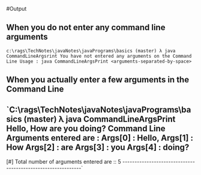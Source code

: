 #Output

## When you do not enter any command line arguments

`c:\rags\TechNotes\javaNotes\javaPrograms\basics (master)
λ java CommandLineArgsrint
You have not entered any arguments on the Command Line
Usage : java CommandLineArgsPrint <arguments-separated-by-space>`

## When you actually enter a few arguments in the Command Line

`C:\rags\TechNotes\javaNotes\javaPrograms\basics (master)
λ java CommandLineArgsPrint Hello, How are you doing?
Command Line Arguments entered are :
Args[0] : Hello,
Args[1] : How
Args[2] : are
Args[3] : you
Args[4] : doing?
-------------------------------------------------------------
 [#] Total number of arguments entered are :: 5
-------------------------------------------------------------`



